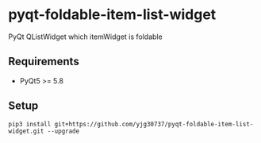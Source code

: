 # pyqt-foldable-item-list-widget
PyQt QListWidget which itemWidget is foldable

## Requirements
* PyQt5 >= 5.8

## Setup
```pip3 install git+https://github.com/yjg30737/pyqt-foldable-item-list-widget.git --upgrade```

